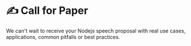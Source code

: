 ✍️ Call for Paper
==============

We can't wait to receive your Nodejs speech proposal with real use cases, applications, common pitfalls or best practices. 


<!---
So if you think you have something to say 
get in contact with us and submit your paper via [TBD](#)]
--->